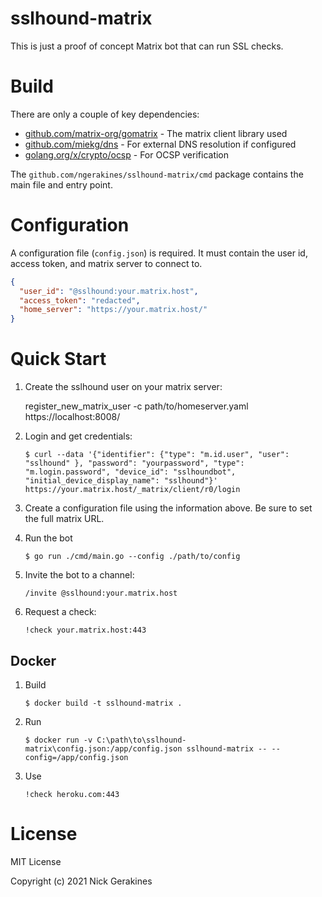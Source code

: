 # sslhound-matrix

This is just a proof of concept Matrix bot that can run SSL checks.

# Build

There are only a couple of key dependencies:

* [github.com/matrix-org/gomatrix](github.com/matrix-org/gomatrix) - The matrix client library used
* [github.com/miekg/dns](github.com/miekg/dns) - For external DNS resolution if configured
* [golang.org/x/crypto/ocsp](golang.org/x/crypto/ocsp) - For OCSP verification

The `github.com/ngerakines/sslhound-matrix/cmd` package contains the main file and entry point.

# Configuration

A configuration file (`config.json`) is required. It must contain the user id, access token, and matrix server to connect to.

```json
{
  "user_id": "@sslhound:your.matrix.host",
  "access_token": "redacted",
  "home_server": "https://your.matrix.host/"
}
```

# Quick Start

1. Create the sslhound user on your matrix server:
   
   register_new_matrix_user -c path/to/homeserver.yaml https://localhost:8008/

2. Login and get credentials:
   
       $ curl --data '{"identifier": {"type": "m.id.user", "user": "sslhound" }, "password": "yourpassword", "type": "m.login.password", "device_id": "sslhoundbot", "initial_device_display_name": "sslhound"}' https://your.matrix.host/_matrix/client/r0/login

3. Create a configuration file using the information above. Be sure to set the full matrix URL.
4. Run the bot
   
       $ go run ./cmd/main.go --config ./path/to/config

5. Invite the bot to a channel:
   
   `/invite @sslhound:your.matrix.host`
   
6. Request a check:
   
   `!check your.matrix.host:443`

## Docker

1. Build

       $ docker build -t sslhound-matrix .

2. Run

       $ docker run -v C:\path\to\sslhound-matrix\config.json:/app/config.json sslhound-matrix -- --config=/app/config.json

3. Use

   `!check heroku.com:443`

# License

MIT License

Copyright (c) 2021 Nick Gerakines
